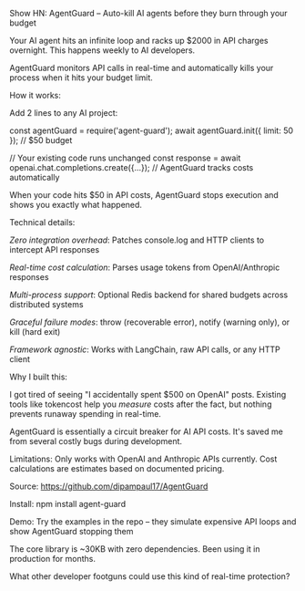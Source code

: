Show HN: AgentGuard – Auto-kill AI agents before they burn through your budget

Your AI agent hits an infinite loop and racks up $2000 in API charges overnight. This happens weekly to AI developers.

AgentGuard monitors API calls in real-time and automatically kills your process when it hits your budget limit.

How it works:

Add 2 lines to any AI project:

  const agentGuard = require('agent-guard');
  await agentGuard.init({ limit: 50 }); // $50 budget

  // Your existing code runs unchanged
  const response = await openai.chat.completions.create({...});
  // AgentGuard tracks costs automatically

When your code hits $50 in API costs, AgentGuard stops execution and shows you exactly what happened.

Technical details:

*Zero integration overhead*: Patches console.log and HTTP clients to intercept API responses

*Real-time cost calculation*: Parses usage tokens from OpenAI/Anthropic responses

*Multi-process support*: Optional Redis backend for shared budgets across distributed systems

*Graceful failure modes*: throw (recoverable error), notify (warning only), or kill (hard exit)

*Framework agnostic*: Works with LangChain, raw API calls, or any HTTP client

Why I built this:

I got tired of seeing "I accidentally spent $500 on OpenAI" posts. Existing tools like tokencost help you *measure* costs after the fact, but nothing prevents runaway spending in real-time.

AgentGuard is essentially a circuit breaker for AI API costs. It's saved me from several costly bugs during development.

Limitations: Only works with OpenAI and Anthropic APIs currently. Cost calculations are estimates based on documented pricing.

Source: https://github.com/dipampaul17/AgentGuard

Install: npm install agent-guard

Demo: Try the examples in the repo – they simulate expensive API loops and show AgentGuard stopping them

The core library is ~30KB with zero dependencies. Been using it in production for months.

What other developer footguns could use this kind of real-time protection?